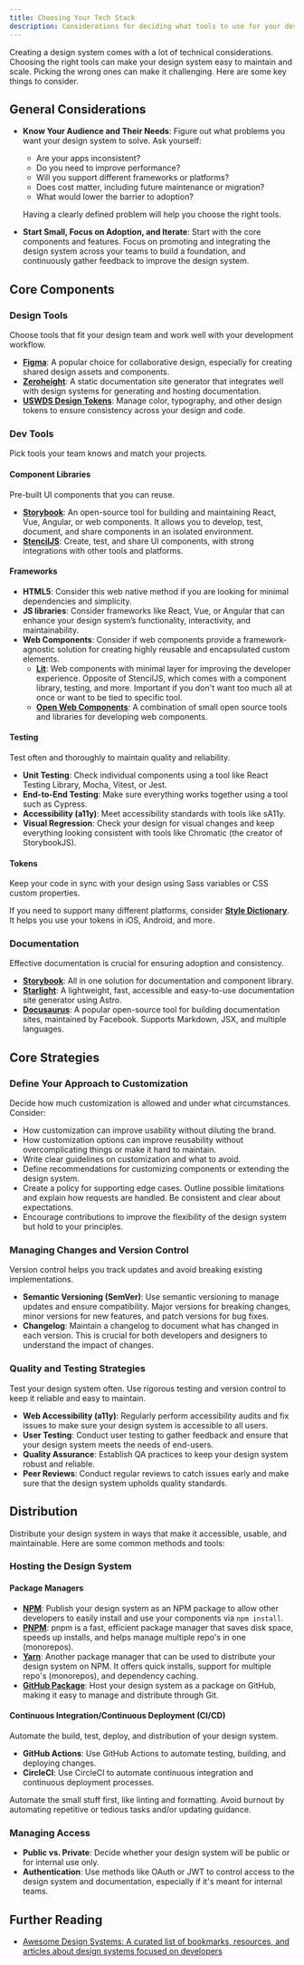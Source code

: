 ```yaml
---
title: Choosing Your Tech Stack
description: Considerations for deciding what tools to use for your design system.
---
```


Creating a design system comes with a lot of technical considerations. Choosing the right tools can make your design system easy to maintain and scale. Picking the wrong ones can make it challenging. Here are some key things to consider.

## General Considerations

- **Know Your Audience and Their Needs**: Figure out what problems you want your design system to solve. Ask yourself:
  - Are your apps inconsistent?
  - Do you need to improve performance?
  - Will you support different frameworks or platforms?
  - Does cost matter, including future maintenance or migration?
  - What would lower the barrier to adoption?

  Having a clearly defined problem will help you choose the right tools.

- **Start Small, Focus on Adoption, and Iterate**: Start with the core components and features. Focus on promoting and integrating the design system across your teams to build a foundation, and continuously gather feedback to improve the design system.

## Core Components

### Design Tools

Choose tools that fit your design team and work well with your development workflow.

- [**Figma**](https://www.figma.com/): A popular choice for collaborative design, especially for creating shared design assets and components.
- [**Zeroheight**](https://zeroheight.com/): A static documentation site generator that integrates well with design systems for generating and hosting documentation.
- [**USWDS Design Tokens**](https://designsystem.digital.gov/design-tokens/): Manage color, typography, and other design tokens to ensure consistency across your design and code.

### Dev Tools

Pick tools your team knows and match your projects.

#### Component Libraries

Pre-built UI components that you can reuse.

- [**Storybook**](https://storybook.js.org/): An open-source tool for building and maintaining React, Vue, Angular, or web components. It allows you to develop, test, document, and share components in an isolated environment.
- [**StencilJS**](https://stenciljs.com/): Create, test, and share UI components, with strong integrations with other tools and platforms.

#### Frameworks

- **HTML5**: Consider this web native method if you are looking for minimal dependencies and simplicity.
- **JS libraries**: Consider frameworks like React, Vue, or Angular that can enhance your design system’s functionality, interactivity, and maintainability.
- **Web Components**: Consider if web components provide a framework-agnostic solution for creating highly reusable and encapsulated custom elements.
  - [**Lit**](https://lit.dev/): Web components with minimal layer for improving the developer experience. Opposite of StencilJS, which comes with a component library, testing, and more. Important if you don't want too much all at once or want to be tied to specific tool.
  - [**Open Web Components**](https://open-wc.org/): A combination of small open source tools and libraries for developing web components.

#### Testing

Test often and thoroughly to maintain quality and reliability.

- **Unit Testing**: Check individual components using a tool like React Testing Library, Mocha, Vitest, or Jest.
- **End-to-End Testing**: Make sure everything works together using a tool such as Cypress.
- **Accessibility (a11y)**: Meet accessibility standards with tools like sA11y.
- **Visual Regression**: Check your design for visual changes and keep everything looking consistent with tools like Chromatic (the creator of StorybookJS).

#### Tokens

Keep your code in sync with your design using Sass variables or CSS custom properties.

If you need to support many different platforms, consider [**Style Dictionary**](https://styledictionary.com/). It helps you use your tokens in iOS, Android, and more.

### Documentation

Effective documentation is crucial for ensuring adoption and consistency.

- [**Storybook**](https://storybook.js.org/): All in one solution for documentation and component library.
- [**Starlight**](https://starlight.astro.build/): A lightweight, fast, accessible and easy-to-use documentation site generator using Astro.
- [**Docusaurus**](https://docusaurus.io/): A popular open-source tool for building documentation sites, maintained by Facebook. Supports Markdown, JSX, and multiple languages.

## Core Strategies

### Define Your Approach to Customization

Decide how much customization is allowed and under what circumstances. Consider:

- How customization can improve usability without diluting the brand.
- How customization options can improve reusability without overcomplicating things or make it hard to maintain.
- Write clear guidelines on customization and what to avoid.
- Define recommendations for customizing components or extending the design system.
- Create a policy for supporting edge cases. Outline possible limitations and explain how requests are handled. Be consistent and clear about expectations.
- Encourage contributions to improve the flexibility of the design system but hold to your principles.

### Managing Changes and Version Control

Version control helps you track updates and avoid breaking existing implementations.

- **Semantic Versioning (SemVer)**: Use semantic versioning to manage updates and ensure compatibility. Major versions for breaking changes, minor versions for new features, and patch versions for bug fixes.
- **Changelog**: Maintain a changelog to document what has changed in each version. This is crucial for both developers and designers to understand the impact of changes.

### Quality and Testing Strategies

Test your design system often. Use rigorous testing and version control to keep it reliable and easy to maintain.

- **Web Accessibility (a11y)**: Regularly perform accessibility audits and fix issues to make sure your design system is accessible to all users.
- **User Testing**: Conduct user testing to gather feedback and ensure that your design system meets the needs of end-users.
- **Quality Assurance**: Establish QA practices to keep your design system robust and reliable.
- **Peer Reviews**: Conduct regular reviews to catch issues early and make sure that the design system upholds quality standards.

## Distribution

Distribute your design system in ways that make it accessible, usable, and maintainable. Here are some common methods and tools:

### Hosting the Design System

#### Package Managers

- [**NPM**](https://www.npmjs.com/): Publish your design system as an NPM package to allow other developers to easily install and use your components via `npm install`.
- [**PNPM**](https://pnpm.io/): pnpm is a fast, efficient package manager that saves disk space, speeds up installs, and helps manage multiple repo's in one (monorepos).
- [**Yarn**](https://yarnpkg.com/): Another package manager that can be used to distribute your design system on NPM. It offers quick installs, support for multiple repo's (monorepos), and dependency caching.
- [**GitHub Package**](https://docs.github.com/en/packages): Host your design system as a package on GitHub, making it easy to manage and distribute through Git.

#### Continuous Integration/Continuous Deployment (CI/CD)

Automate the build, test, deploy, and distribution of your design system.

- **GitHub Actions**: Use GitHub Actions to automate testing, building, and deploying changes.
- **CircleCI**: Use CircleCI to automate continuous integration and continuous deployment processes.

Automate the small stuff first, like linting and formatting. Avoid burnout by automating repetitive or tedious tasks and/or updating guidance.

### Managing Access

- **Public vs. Private**: Decide whether your design system will be public or for internal use only.
- **Authentication**: Use methods like OAuth or JWT to control access to the design system and documentation, especially if it's meant for internal teams.

## Further Reading

- [Awesome Design Systems: A curated list of bookmarks, resources, and articles about design systems focused on developers](https://github.com/klaufel/awesome-design-systems?tab=readme-ov-file#ui-design-tools)
